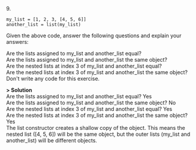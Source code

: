 9\.
```
my_list = [1, 2, 3, [4, 5, 6]]
another_list = list(my_list)
```
Given the above code, answer the following questions and explain your answers:

Are the lists assigned to my_list and another_list equal?\
Are the lists assigned to my_list and another_list the same object?\
Are the nested lists at index 3 of my_list and another_list equal?\
Are the nested lists at index 3 of my_list and another_list the same object?\
Don't write any code for this exercise.

**> Solution**\
Are the lists assigned to my_list and another_list equal? Yes\
Are the lists assigned to my_list and another_list the same object? No\
Are the nested lists at index 3 of my_list and another_list equal? Yes\
Are the nested lists at index 3 of my_list and another_list the same object? Yes\
The list constructor creates a shallow copy of the object. This means the nested list ([4, 5, 6]) will be the same object, but the outer lists (my_list and another_list) will be different objects.